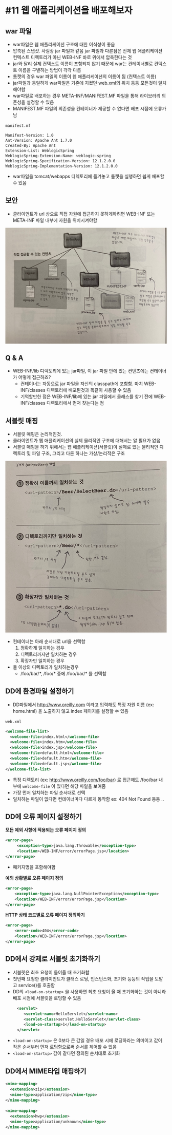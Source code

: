 # #11 웹 애플리케이션을 배포해보자

## war 파일

- war파일은 웹 애플리케이션 구조에 대한 이식성이 좋음
- 압축된 스냅샷. 사실상 jar 파일과 같음 jar 파일과 다른점은 전체 웹 애플리케이션 컨텍스트 디렉토리가 아닌 WEB-INF 바로 위에서 압축한다는 것
- jar와 달리 실제 컨텍스트 이름이 포함되지 않기 때문에 war는 컨테이너별로 컨텍스트 이름을 구별하는 방법이 각각 다름
- 톰캣의 경우 war 파일의 이름이 웹 애플리케이션의 이름이 됨 (컨텍스트 이름)
- jar파일과 동일하게 war파일은 기존에 지켰던 web.xml의 위치 등등 모든것이 일치해야함
- war파일로 배포하는 경우 META-INF/MANIFEST.MF 파일을 통해 라이브러리 의존성을 설정할 수 있음
- MANIFEST.MF 파일의 의존성을 컨테이너가 제공할 수 없다면 배포 시점에 오류가 남

`manifest.mf`

```
Manifest-Version: 1.0
Ant-Version: Apache Ant 1.7.0
Created-By: Apache Ant
Extension-List: WeblogicSpring
WeblogicSpring-Extension-Name: weblogic-spring
WeblogicSpring-Specification-Version: 12.1.2.0.0
WeblogicSpring-Implementation-Version: 12.1.2.0.0
```

- war파일을 tomcat/webapps 디렉토리에 옮겨놓고 톰캣을 실행하면 쉽게 배포할 수 있음

## 보안

- 클라이언트가 url 상으로 직접 자원에 접근하지 못하게하려면 WEB-INF 또는 META-INF 파일 내부에 자원을 위치시켜야함



![7](./images/head-first-jsp-servlet/7.jpeg)

## Q & A

- WEB-INF/lib 디렉토리에 있는 jar파일, 이 jar 파일 안에 있는 컨텐츠에는 컨테이너가 어떻게 접근하죠?
  - 컨테이너는 자동으로 jar 파일을 자신의 classpath에 포함함. 마치 WEB-INF/classes 디렉토리에 배포된것과 똑같이 사용할 수 있음
  - 기억할만한 점은 WEB-INF/lib에 있는 jar 파일에서 클래스를 찾기 전에 WEB-INF/classes 디렉토리에서 먼저 찾는다는 점

## 서블릿 매핑

- 서블릿 매핑은 논리적인것.
- 클라이언트가 웹 애플리케이션의 실제 물리적인 구조에 대해서는 알 필요가 없음
- 서블릿 매핑을 하기 위해서는 웹 애플리케이션(서블릿)이 실제로 있는 물리적인 디렉토리 및 파일 구조, 그리고 다른 하나는 가상/논리적은 구조



![8](./images/head-first-jsp-servlet/8.jpeg)

- 컨테이너는 아래 순서대로 url을 선택함
  1. 정확하게 일치하는 경우
  2. 디렉토리까지만 일치하는 경우
  3. 확장자만 일치하는 경우
- 둘 이상의 디렉토리가 일치하는경우
  - /foo/bar/\*, /foo/\* 중에 /foo/bar/\* 를 선택함



## DD에 환경파일 설정하기

- DD파일에서 http://www.oreilly.com 이라고 입력해도 특정 자원 이름 (ex: home.html) 을 노출하지 않고 index 페이지를 설정할 수 있음

`web.xml`

```xml
<welcome-file-list>
  <welcome-file>index.html</welcome-file>
  <welcome-file>index.htm</welcome-file>
  <welcome-file>index.jsp</welcome-file>
  <welcome-file>default.html</welcome-file>
  <welcome-file>default.htm</welcome-file>
  <welcome-file>default.jsp</welcome-file>
</welcome-file-list>
```

- 특정 디렉토리 (ex: http://www.oreilly.com/foo/bar) 로 접근해도 /foo/bar 내부에 `welcome-file` 이 있다면 해당 파일을 보여줌
- 가장 먼저 일치하는 파일 순서대로 선택
- 일치하는 파일이 없다면 컨테이너마다 다르게 동작함 ex: 404 Not Found 등등 ..



## DD에 오류 페이지 설정하기



**모든 예외 사항에 적용되는 오류 페이지 정의**

```xml
<error-page>
     <exception-type>java.lang.Throwable</exception-type>
     <location>/WEB-INF/error/errorPage.jsp</location>
</error-page>
```

- 패키지명을 포함해야함

**예외 상황별로 오류 페이지 정의**

```xml
<error-page>
    <exception-type>java.lang.NullPointerException</exception-type>
    <location>/WEB-INF/error/errorPage.jsp</location>
</error-page>
```

**HTTP 상태 코드별로 오류 페이지 정의하기**

```xml
<error-page>
    <error-code>404</error-code>
    <location>/WEB-INF/error/errorPage.jsp</location>
</error-page>
```



## DD에서 강제로 서블릿 초기화하기

- 서블릿은 최초 요청이 들어올 때 초기화함
- 첫번째 요청한 클라이언트가 클래스 로딩, 인스턴스화, 초기화 등등의 작업을 도맡고 service()를 호출함
- DD의 `<load-on-startup>` 을 사용하면 최초 요청이 올 때 초기화하는 것이 아니라 배포 시점에 서블릿을 로딩할 수 있음

```xml
     <servlet>
        <servlet-name>HelloServlet</servlet-name>
        <servlet-class>servlet.HelloServlet</servlet-class>
        <load-on-startup>1</load-on-startup>
     </servlet>
```

- `<load-on-startup>` 은 0보다 큰 값일 경우 배포 시에 로딩하라는 의미이고 값이 작은 순서부터 먼저 로딩함으로써 순서를 제어할 수 있음
- `<load-on-startup>` 값이 같다면 정의된 순서대로 초기화



## DD에서 MIME타입 매핑하기

```xml
<mime-mapping>
  <extension>zip</extension>
  <mime-type>application/zip</mime-type>
</mime-mapping>

<mime-mapping>
  <extension>hwp</extension>
  <mime-type>application/unknown</mime-type>
</mime-mapping>
```


